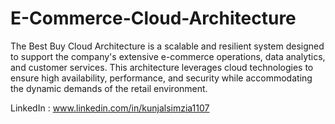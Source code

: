 # E-Commerce-Cloud-Architecture
The Best Buy Cloud Architecture is a scalable and resilient system designed to support the company's extensive e-commerce operations, data analytics, and customer services. This architecture leverages cloud technologies to ensure high availability, performance, and security while accommodating the dynamic demands of the retail environment.

LinkedIn : www.linkedin.com/in/kunjalsimzia1107
